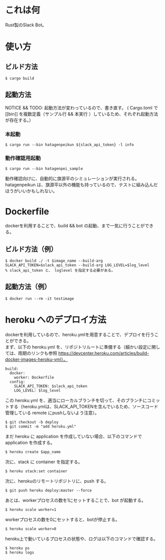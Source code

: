 # これは何
Rust製のSlack Bot。  


# 使い方
## ビルド方法
```
$ cargo build
```

## 起動方法

NOTICE && TODO: 起動方法が変わっているので、書き直す。 
( Cargo.toml で [[bin]] を複数定義（サンプル行 && 本実行 ）しているため、それぞれ起動方法が存在する。） 

### 本起動
```
$ cargo run --bin hatagenpeikun ${slack_api_token} -l info
```

### 動作確認用起動
```
$ cargo run --bin hatagenpei_sample
```
動作確認向けに、自動的に旗源平のシミュレーションが実行される。
hatagenpeikun は、旗源平以外の機能も持っているので、テストに組み込んだほうがいいかもしれない。


# Dockerfile
dockerを利用することで、build && bot の起動、まで一気に行うことができる。

## ビルド方法（例）
```
$ docker build ./ -t $image_name --build-arg SLACK_API_TOKEN=$slack_api_token --build-arg LOG_LEVEL=$log_level
% slack_api_token と、 loglevel を指定する必要がある。
```
## 起動方法（例）
```
$ docker run --rm -it testimage
```

# heroku へのデプロイ方法
dockerを利用しているので、heroku.ymlを用意することで、デプロイを行うことができる。  
まず、以下の heroku.yml を、リポジトリルートに準備する（細かい設定に関しては、雨期のリンクも参照  https://devcenter.heroku.com/articles/build-docker-images-heroku-yml）。
```
build:
  docker:
    worker: Dockerfile
  config:
    SLACK_API_TOKEN: $slack_api_token
    LOG_LEVEL: $log_level
```

この heroku.yml を、適当にローカルブランチを切って、そのブランチにコミットする（heroku.ymlは、SLACK_API_TOKENを含んでいるため、ソースコード管理している remote にpushしないよう注意）。
```
$ git checkout -b deploy
$ git commit -m "add heroku.yml"
```

まだ heroku に application を作成していない場合、以下のコマンドで application を作成する。
```
$ heroku create $app_name

```

次に、stack に container を指定する。
```
$ heroku stack:set container

```

次に、herokuのリモートリポジトリに、push する。
```
$ git push heroku deploy:master --force
```

あとは、workerプロセスの数を1にセットすることで、bot が起動する。
```
$ heroku scale worker=1
```

workerプロセスの数を0にセットすると、botが停止する。
```
$ heroku scale worker=0
```

heroku上で動いているプロセスの状態や、ログは以下のコマンドで確認する。
```
$ heroku ps
$ heroku logs
```
